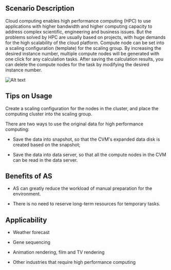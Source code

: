 ## Scenario Description
Cloud computing enables high performance computing (HPC) to use applications with higher bandwidth and higher computing capacity to address complex scientific, engineering and business issues.
But the problems solved by HPC are usually based on projects, with huge demands for the high scalability of the cloud platform. Compute node can be set into a scaling configuration (template) for the scaling group. By increasing the desired instance number, multiple compute nodes will be generated with one click for any calculation tasks. After saving the calculation results, you can delete the compute nodes for the task by modifying the desired instance number.


![Alt text](https://main.qcloudimg.com/raw/06b9146add277329c32f68606d9a3a51.png)

## Tips on Usage
Create a scaling configuration for the nodes in the cluster, and place the computing cluster into the scaling group.

There are two ways to use the original data for high performance computing:

-  Save the data into snapshot, so that the CVM's expanded data disk is created based on the snapshot;

- Save the data into data server, so that all the compute nodes in the CVM can be read in the data server.


## Benefits of AS
- AS can greatly reduce the workload of manual preparation for the environment.

- There is no need to reserve long-term resources for temporary tasks.

## Applicability

- Weather forecast

- Gene sequencing

- Animation rendering, film and TV rendering

- Other industries that require high performance computing

